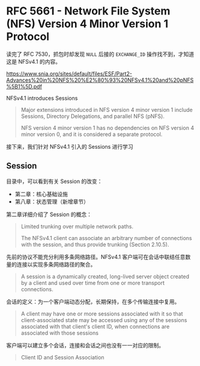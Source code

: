 # RFC 5661 - Network File System (NFS) Version 4 Minor Version 1 Protocol

读完了 RFC 7530，抓包时却发现 `NULL` 后接的 `EXCHANGE_ID` 操作找不到，才知道这是 NFSv4.1 的内容。

<https://www.snia.org/sites/default/files/ESF/Part2-Advances%20in%20NFS%20%E2%80%93%20NFSv4.1%20and%20pNFS%5B1%5D.pdf>

NFSv4.1 introduces Sessions

> Major extensions introduced in NFS version 4 minor version 1 include Sessions, Directory Delegations, and parallel NFS (pNFS).
>
> NFS version 4 minor version 1 has no dependencies on NFS version 4 minor version 0, and it is considered a separate protocol.

接下来，我们针对 NFSv4.1 引入的 Sessions 进行学习

## Session

目录中，可以看到有关 Session 的改变：

- 第二章：核心基础设施
- 第八章：状态管理（新增章节）

第二章详细介绍了 Session 的概念：

> Limited trunking over multiple network paths.
>
> The NFSv4.1 client can associate an arbitrary number of connections with the session, and thus provide trunking (Section 2.10.5).

先前的协议不能充分利用多条网络路径。NFSv4.1 客户端可在会话中联结任意数量的连接以实现多条网络路径的聚合。

> A session is a dynamically created, long-lived server object created by a client and used over time from one or more transport connections.

会话的定义：为一个客户端动态分配，长期保持，在多个传输连接中复用。

> A client may have one or more sessions associated with it so that client-associated state may be accessed using any of the sessions associated with that client's client ID, when connections are associated with those sessions

客户端可以建立多个会话，连接和会话之间也没有一一对应的限制。

> Client ID and Session Association
